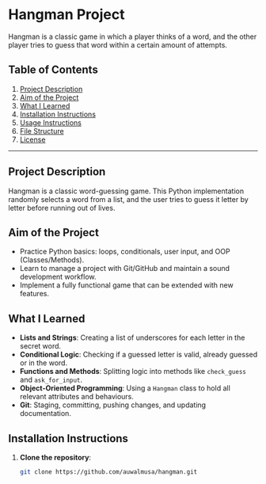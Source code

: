 # Hangman Project
Hangman is a classic game in which a player thinks of a word, and the other player tries to guess that word within a certain amount of attempts.

## Table of Contents
1. [Project Description](#project-description)
2. [Aim of the Project](#aim-of-the-project)
3. [What I Learned](#what-i-learned)
4. [Installation Instructions](#installation-instructions)
5. [Usage Instructions](#usage-instructions)
6. [File Structure](#file-structure)
7. [License](#license)

---

## Project Description
Hangman is a classic word-guessing game. This Python implementation randomly selects a word from a list, and the user tries to guess it letter by letter before running out of lives.

## Aim of the Project
- Practice Python basics: loops, conditionals, user input, and OOP (Classes/Methods).
- Learn to manage a project with Git/GitHub and maintain a sound development workflow.
- Implement a fully functional game that can be extended with new features.

## What I Learned
- **Lists and Strings**: Creating a list of underscores for each letter in the secret word.
- **Conditional Logic**: Checking if a guessed letter is valid, already guessed or in the word.
- **Functions and Methods**: Splitting logic into methods like `check_guess` and `ask_for_input`.
- **Object-Oriented Programming**: Using a `Hangman` class to hold all relevant attributes and behaviours.
- **Git**: Staging, committing, pushing changes, and updating documentation.

## Installation Instructions
1. **Clone the repository**:
   ```bash
   git clone https://github.com/auwalmusa/hangman.git
